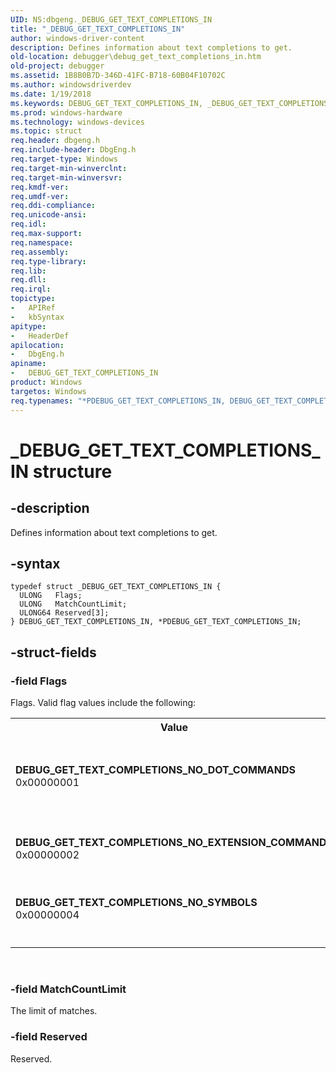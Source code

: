 ```yaml
---
UID: NS:dbgeng._DEBUG_GET_TEXT_COMPLETIONS_IN
title: "_DEBUG_GET_TEXT_COMPLETIONS_IN"
author: windows-driver-content
description: Defines information about text completions to get.
old-location: debugger\debug_get_text_completions_in.htm
old-project: debugger
ms.assetid: 1B8B0B7D-346D-41FC-B718-60B04F10702C
ms.author: windowsdriverdev
ms.date: 1/19/2018
ms.keywords: DEBUG_GET_TEXT_COMPLETIONS_IN, _DEBUG_GET_TEXT_COMPLETIONS_IN, DEBUG_GET_TEXT_COMPLETIONS_NO_DOT_COMMANDS, DEBUG_GET_TEXT_COMPLETIONS_NO_EXTENSION_COMMANDS, debugger.debug_get_text_completions_in, DEBUG_GET_TEXT_COMPLETIONS_NO_SYMBOLS, PDEBUG_GET_TEXT_COMPLETIONS_IN structure pointer [Windows Debugging], *PDEBUG_GET_TEXT_COMPLETIONS_IN, DEBUG_GET_TEXT_COMPLETIONS_IN structure [Windows Debugging], dbgeng/PDEBUG_GET_TEXT_COMPLETIONS_IN, PDEBUG_GET_TEXT_COMPLETIONS_IN, dbgeng/DEBUG_GET_TEXT_COMPLETIONS_IN
ms.prod: windows-hardware
ms.technology: windows-devices
ms.topic: struct
req.header: dbgeng.h
req.include-header: DbgEng.h
req.target-type: Windows
req.target-min-winverclnt: 
req.target-min-winversvr: 
req.kmdf-ver: 
req.umdf-ver: 
req.ddi-compliance: 
req.unicode-ansi: 
req.idl: 
req.max-support: 
req.namespace: 
req.assembly: 
req.type-library: 
req.lib: 
req.dll: 
req.irql: 
topictype:
-	APIRef
-	kbSyntax
apitype:
-	HeaderDef
apilocation:
-	DbgEng.h
apiname:
-	DEBUG_GET_TEXT_COMPLETIONS_IN
product: Windows
targetos: Windows
req.typenames: "*PDEBUG_GET_TEXT_COMPLETIONS_IN, DEBUG_GET_TEXT_COMPLETIONS_IN"
---
```


# _DEBUG_GET_TEXT_COMPLETIONS_IN structure


## -description


Defines information about text completions to get. 


## -syntax


````
typedef struct _DEBUG_GET_TEXT_COMPLETIONS_IN {
  ULONG   Flags;
  ULONG   MatchCountLimit;
  ULONG64 Reserved[3];
} DEBUG_GET_TEXT_COMPLETIONS_IN, *PDEBUG_GET_TEXT_COMPLETIONS_IN;
````


## -struct-fields




### -field Flags

Flags. Valid flag values include the following:

<table>
<tr>
<th>Value</th>
<th>Meaning</th>
</tr>
<tr>
<td width="40%"><a id="DEBUG_GET_TEXT_COMPLETIONS_NO_DOT_COMMANDS"></a><a id="debug_get_text_completions_no_dot_commands"></a><dl>
<dt><b>DEBUG_GET_TEXT_COMPLETIONS_NO_DOT_COMMANDS</b></dt>
<dt>0x00000001</dt>
</dl>
</td>
<td width="60%">
Do not include dot commands. Dot commands begin with a period (.).

</td>
</tr>
<tr>
<td width="40%"><a id="DEBUG_GET_TEXT_COMPLETIONS_NO_EXTENSION_COMMANDS"></a><a id="debug_get_text_completions_no_extension_commands"></a><dl>
<dt><b>DEBUG_GET_TEXT_COMPLETIONS_NO_EXTENSION_COMMANDS</b></dt>
<dt>0x00000002</dt>
</dl>
</td>
<td width="60%">
Do not include extension commands. 

</td>
</tr>
<tr>
<td width="40%"><a id="DEBUG_GET_TEXT_COMPLETIONS_NO_SYMBOLS"></a><a id="debug_get_text_completions_no_symbols"></a><dl>
<dt><b>DEBUG_GET_TEXT_COMPLETIONS_NO_SYMBOLS</b></dt>
<dt>0x00000004</dt>
</dl>
</td>
<td width="60%">
Do not include completions with symbols.

</td>
</tr>
</table>
 


### -field MatchCountLimit

The limit of matches.


### -field Reserved

Reserved. 

